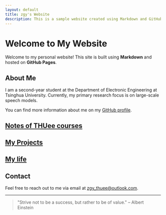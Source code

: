 ```yaml
---
layout: default
title: zgy's Website
description: This is a sample website created using Markdown and GitHub Pages.
---
```


# Welcome to My Website

Welcome to my personal website! This site is built using **Markdown** and hosted on **GitHub Pages**.

## About Me

I am a second-year student at the Department of Electronic Engineering at Tsinghua University. Currently, my primary research focus is on large-scale speech models.

You can find more information about me on my [GitHub profile](https://github.com/z-gy).

## [Notes of THUee courses](course_notes.md)

## [My Projects](projects.md)

## [My life](love.md)

## Contact

Feel free to reach out to me via email at [zgy_thuee@outlook.com](mailto:zgy_thuee@outlook.com).

---

> "Strive not to be a success, but rather to be of value." – Albert Einstein
